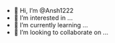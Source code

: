 - 👋 Hi, I’m @Ansh1222
- 👀 I’m interested in ...
- 🌱 I’m currently learning ...
- 💞️ I’m looking to collaborate on ...

